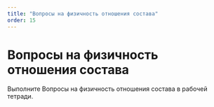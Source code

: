```yaml
---
title: "Вопросы на физичность отношения состава"
order: 15
---
```


# Вопросы на физичность отношения состава

Выполните Вопросы на физичность отношения состава в рабочей тетради.